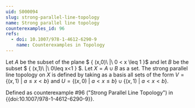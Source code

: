 ```yaml
---
uid: S000094
slug: strong-parallel-line-topology
name: Strong parallel line topology
counterexamples_id: 96
refs:
  - doi: 10.1007/978-1-4612-6290-9
    name: Counterexamples in Topology
---
```

Let $A$ be the subset of the plane $ \{ (x,0)\ |\ 0 < x \leq 1 \}$ and let $B$ be the subset $ \{ (x,1)\ |\ 0\leq x<1 \} $. Let $X = A \cup B$ as a set. The strong parallel line topology on $X$ is defined by taking as a basis all sets of the form $V = \{ (x,1)\ |\ a \leq x < b\}$ and $U = \{(x,0)\ |\ a < x \leq b \} \cup \{(x,1)\ |\ a<x<b\}$.

Defined as counterexample #96 ("Strong Parallel Line Topology")
in {{doi:10.1007/978-1-4612-6290-9}}.
